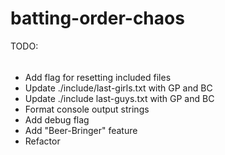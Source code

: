 # batting-order-chaos

TODO:
######
- Add flag for resetting included files
- Update ./include/last-girls.txt with GP and BC
- Update ./include last-guys.txt with GP and BC
- Format console output strings
- Add debug flag
- Add "Beer-Bringer" feature
- Refactor

